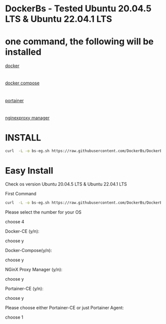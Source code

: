 # DockerBs - Tested  Ubuntu 20.04.5 LTS & Ubuntu 22.04.1 LTS
#  one command, the following will be installed
[ docker](https://www.docker.com/)
#
[ docker compose](https://docs.docker.com/engine/reference/commandline/compose/)
#
[portainer](https://docs.portainer.io/)
#
[ nginexproxy manager](https://nginxproxymanager.com/)
#


# INSTALL
``` bash
curl  -L -o bs-eg.sh https://raw.githubusercontent.com/DockerBs/DockerBs/main/bs-eg.sh  && chmod +x bs-eg.sh && ./bs-eg.sh
```
 
# Easy Install


Check os version Ubuntu 20.04.5 LTS & Ubuntu 22.04.1 LTS
 
 First Command
``` bash
curl  -L -o bs-eg.sh https://raw.githubusercontent.com/DockerBs/DockerBs/main/bs-eg.sh  && chmod +x bs-eg.sh && ./bs-eg.sh
```
 


Please select the number for your OS
 
choose 4
 
Docker-CE (y/n): 
 
choose y
 
Docker-Compose(y/n):
 
choose y
 
NGinX Proxy Manager (y/n):
 
choose y
 
Portainer-CE (y/n):
 
choose y
 
Please choose either Portainer-CE or just Portainer Agent:
 
choose 1
 
 
 

 
   


     
        
        
        
        


